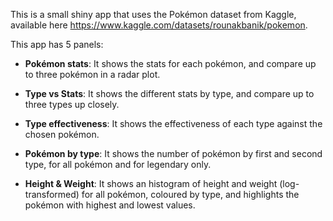 This is a small shiny app that uses the Pokémon dataset from Kaggle, available here https://www.kaggle.com/datasets/rounakbanik/pokemon.

This app has 5 panels:
* **Pokémon stats**: It shows the stats for each pokémon, and compare up to three pokémon in a radar plot.

* **Type vs Stats**: It shows the different stats by type, and compare up to three types up closely.

* **Type effectiveness**: It shows the effectiveness of each type against the chosen pokémon.

* **Pokémon by type**: It shows the number of pokémon by first and second type, for all pokémon and for legendary only.

* **Height & Weight**: It shows an histogram of height and weight (log-transformed) for all pokémon, coloured by type, and highlights the pokémon with highest and lowest values.

